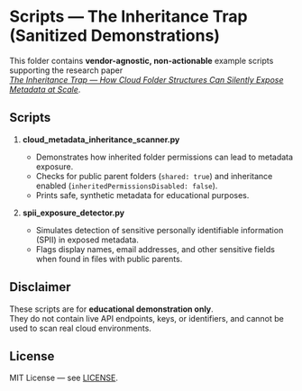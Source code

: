 # Scripts — The Inheritance Trap (Sanitized Demonstrations)

This folder contains **vendor-agnostic, non-actionable** example scripts supporting the research paper  
[*The Inheritance Trap — How Cloud Folder Structures Can Silently Expose Metadata at Scale*](https://medium.com/@aei.ismaieel/the-inheritance-trap-how-cloud-folder-structures-can-silently-expose-metadata-at-scale-c6716bc56ac7).

## Scripts

1. **cloud_metadata_inheritance_scanner.py**  
   - Demonstrates how inherited folder permissions can lead to metadata exposure.
   - Checks for public parent folders (`shared: true`) and inheritance enabled (`inheritedPermissionsDisabled: false`).
   - Prints safe, synthetic metadata for educational purposes.

2. **spii_exposure_detector.py**  
   - Simulates detection of sensitive personally identifiable information (SPII) in exposed metadata.
   - Flags display names, email addresses, and other sensitive fields when found in files with public parents.

## Disclaimer
These scripts are for **educational demonstration only**.  
They do not contain live API endpoints, keys, or identifiers, and cannot be used to scan real cloud environments.

## License
MIT License — see [LICENSE](../LICENSE).
